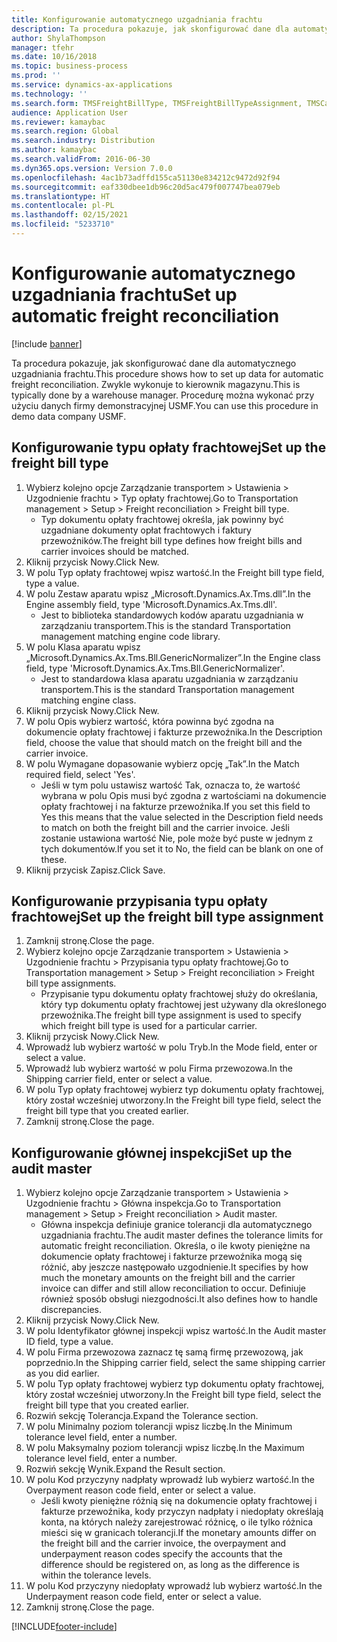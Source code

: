 ```yaml
---
title: Konfigurowanie automatycznego uzgadniania frachtu
description: Ta procedura pokazuje, jak skonfigurować dane dla automatycznego uzgadniania frachtu.
author: ShylaThompson
manager: tfehr
ms.date: 10/16/2018
ms.topic: business-process
ms.prod: ''
ms.service: dynamics-ax-applications
ms.technology: ''
ms.search.form: TMSFreightBillType, TMSFreightBillTypeAssignment, TMSCarrierCodeLookup, DefaultDashboard, TMSAuditMaster
audience: Application User
ms.reviewer: kamaybac
ms.search.region: Global
ms.search.industry: Distribution
ms.author: kamaybac
ms.search.validFrom: 2016-06-30
ms.dyn365.ops.version: Version 7.0.0
ms.openlocfilehash: 4ac1b73adffd155ca51130e834212c9472d92f94
ms.sourcegitcommit: eaf330dbee1db96c20d5ac479f007747bea079eb
ms.translationtype: HT
ms.contentlocale: pl-PL
ms.lasthandoff: 02/15/2021
ms.locfileid: "5233710"
---
```

# <a name="set-up-automatic-freight-reconciliation"></a><span data-ttu-id="1d508-103">Konfigurowanie automatycznego uzgadniania frachtu</span><span class="sxs-lookup"><span data-stu-id="1d508-103">Set up automatic freight reconciliation</span></span>

[!include [banner](../../includes/banner.md)]

<span data-ttu-id="1d508-104">Ta procedura pokazuje, jak skonfigurować dane dla automatycznego uzgadniania frachtu.</span><span class="sxs-lookup"><span data-stu-id="1d508-104">This procedure shows how to set up data for automatic freight reconciliation.</span></span> <span data-ttu-id="1d508-105">Zwykle wykonuje to kierownik magazynu.</span><span class="sxs-lookup"><span data-stu-id="1d508-105">This is typically done by a warehouse manager.</span></span> <span data-ttu-id="1d508-106">Procedurę można wykonać przy użyciu danych firmy demonstracyjnej USMF.</span><span class="sxs-lookup"><span data-stu-id="1d508-106">You can use this procedure in demo data company USMF.</span></span>


## <a name="set-up-the-freight-bill-type"></a><span data-ttu-id="1d508-107">Konfigurowanie typu opłaty frachtowej</span><span class="sxs-lookup"><span data-stu-id="1d508-107">Set up the freight bill type</span></span>
1. <span data-ttu-id="1d508-108">Wybierz kolejno opcje Zarządzanie transportem > Ustawienia > Uzgodnienie frachtu > Typ opłaty frachtowej.</span><span class="sxs-lookup"><span data-stu-id="1d508-108">Go to Transportation management > Setup > Freight reconciliation > Freight bill type.</span></span>
    * <span data-ttu-id="1d508-109">Typ dokumentu opłaty frachtowej określa, jak powinny być uzgadniane dokumenty opłat frachtowych i faktury przewoźników.</span><span class="sxs-lookup"><span data-stu-id="1d508-109">The freight bill type defines how freight bills and carrier invoices  should be matched.</span></span>  
2. <span data-ttu-id="1d508-110">Kliknij przycisk Nowy.</span><span class="sxs-lookup"><span data-stu-id="1d508-110">Click New.</span></span>
3. <span data-ttu-id="1d508-111">W polu Typ opłaty frachtowej wpisz wartość.</span><span class="sxs-lookup"><span data-stu-id="1d508-111">In the Freight bill type field, type a value.</span></span>
4. <span data-ttu-id="1d508-112">W polu Zestaw aparatu wpisz „Microsoft.Dynamics.Ax.Tms.dll”.</span><span class="sxs-lookup"><span data-stu-id="1d508-112">In the Engine assembly field, type 'Microsoft.Dynamics.Ax.Tms.dll'.</span></span>
    * <span data-ttu-id="1d508-113">Jest to biblioteka standardowych kodów aparatu uzgadniania w zarządzaniu transportem.</span><span class="sxs-lookup"><span data-stu-id="1d508-113">This is the standard Transportation management matching engine code library.</span></span>  
5. <span data-ttu-id="1d508-114">W polu Klasa aparatu wpisz „Microsoft.Dynamics.Ax.Tms.Bll.GenericNormalizer”.</span><span class="sxs-lookup"><span data-stu-id="1d508-114">In the Engine class field, type 'Microsoft.Dynamics.Ax.Tms.Bll.GenericNormalizer'.</span></span>
    * <span data-ttu-id="1d508-115">Jest to standardowa klasa aparatu uzgadniania w zarządzaniu transportem.</span><span class="sxs-lookup"><span data-stu-id="1d508-115">This is the standard Transportation management matching engine class.</span></span>  
6. <span data-ttu-id="1d508-116">Kliknij przycisk Nowy.</span><span class="sxs-lookup"><span data-stu-id="1d508-116">Click New.</span></span>
7. <span data-ttu-id="1d508-117">W polu Opis wybierz wartość, która powinna być zgodna na dokumencie opłaty frachtowej i fakturze przewoźnika.</span><span class="sxs-lookup"><span data-stu-id="1d508-117">In the Description field, choose the value that should match on the freight bill and the carrier invoice.</span></span>  
8. <span data-ttu-id="1d508-118">W polu Wymagane dopasowanie wybierz opcję „Tak”.</span><span class="sxs-lookup"><span data-stu-id="1d508-118">In the Match required field, select 'Yes'.</span></span>
    * <span data-ttu-id="1d508-119">Jeśli w tym polu ustawisz wartość Tak, oznacza to, że wartość wybrana w polu Opis musi być zgodna z wartościami na dokumencie opłaty frachtowej i na fakturze przewoźnika.</span><span class="sxs-lookup"><span data-stu-id="1d508-119">If you set this field to Yes this means that the value selected in the Description field needs to match on both the freight bill and the carrier invoice.</span></span> <span data-ttu-id="1d508-120">Jeśli zostanie ustawiona wartość Nie, pole może być puste w jednym z tych dokumentów.</span><span class="sxs-lookup"><span data-stu-id="1d508-120">If you set it to No, the field can be blank on one of these.</span></span>  
9. <span data-ttu-id="1d508-121">Kliknij przycisk Zapisz.</span><span class="sxs-lookup"><span data-stu-id="1d508-121">Click Save.</span></span>

## <a name="set-up-the-freight-bill-type-assignment"></a><span data-ttu-id="1d508-122">Konfigurowanie przypisania typu opłaty frachtowej</span><span class="sxs-lookup"><span data-stu-id="1d508-122">Set up the freight bill type assignment</span></span>
1. <span data-ttu-id="1d508-123">Zamknij stronę.</span><span class="sxs-lookup"><span data-stu-id="1d508-123">Close the page.</span></span>
2. <span data-ttu-id="1d508-124">Wybierz kolejno opcje Zarządzanie transportem > Ustawienia > Uzgodnienie frachtu > Przypisania typu opłaty frachtowej.</span><span class="sxs-lookup"><span data-stu-id="1d508-124">Go to Transportation management > Setup > Freight reconciliation > Freight bill type assignments.</span></span>
    * <span data-ttu-id="1d508-125">Przypisanie typu dokumentu opłaty frachtowej służy do określania, który typ dokumentu opłaty frachtowej jest używany dla określonego przewoźnika.</span><span class="sxs-lookup"><span data-stu-id="1d508-125">The freight bill type assignment is used to specify which freight bill type is used for a particular carrier.</span></span>   
3. <span data-ttu-id="1d508-126">Kliknij przycisk Nowy.</span><span class="sxs-lookup"><span data-stu-id="1d508-126">Click New.</span></span>
4. <span data-ttu-id="1d508-127">Wprowadź lub wybierz wartość w polu Tryb.</span><span class="sxs-lookup"><span data-stu-id="1d508-127">In the Mode field, enter or select a value.</span></span>
5. <span data-ttu-id="1d508-128">Wprowadź lub wybierz wartość w polu Firma przewozowa.</span><span class="sxs-lookup"><span data-stu-id="1d508-128">In the Shipping carrier field, enter or select a value.</span></span>
6. <span data-ttu-id="1d508-129">W polu Typ opłaty frachtowej wybierz typ dokumentu opłaty frachtowej, który został wcześniej utworzony.</span><span class="sxs-lookup"><span data-stu-id="1d508-129">In the Freight bill type field, select the freight bill type that you created earlier.</span></span>
7. <span data-ttu-id="1d508-130">Zamknij stronę.</span><span class="sxs-lookup"><span data-stu-id="1d508-130">Close the page.</span></span>

## <a name="set-up-the-audit-master"></a><span data-ttu-id="1d508-131">Konfigurowanie głównej inspekcji</span><span class="sxs-lookup"><span data-stu-id="1d508-131">Set up the audit master</span></span>
1. <span data-ttu-id="1d508-132">Wybierz kolejno opcje Zarządzanie transportem > Ustawienia > Uzgodnienie frachtu > Główna inspekcja.</span><span class="sxs-lookup"><span data-stu-id="1d508-132">Go to Transportation management > Setup > Freight reconciliation > Audit master.</span></span>
    * <span data-ttu-id="1d508-133">Główna inspekcja definiuje granice tolerancji dla automatycznego uzgadniania frachtu.</span><span class="sxs-lookup"><span data-stu-id="1d508-133">The audit master defines the tolerance limits for automatic freight reconciliation.</span></span> <span data-ttu-id="1d508-134">Określa, o ile kwoty pieniężne na dokumencie opłaty frachtowej i fakturze przewoźnika mogą się różnić, aby jeszcze następowało uzgodnienie.</span><span class="sxs-lookup"><span data-stu-id="1d508-134">It specifies by how much the monetary amounts on the freight bill and the carrier invoice can differ and still allow reconciliation to occur.</span></span> <span data-ttu-id="1d508-135">Definiuje również sposób obsługi niezgodności.</span><span class="sxs-lookup"><span data-stu-id="1d508-135">It also defines how to handle discrepancies.</span></span>  
2. <span data-ttu-id="1d508-136">Kliknij przycisk Nowy.</span><span class="sxs-lookup"><span data-stu-id="1d508-136">Click New.</span></span>
3. <span data-ttu-id="1d508-137">W polu Identyfikator głównej inspekcji wpisz wartość.</span><span class="sxs-lookup"><span data-stu-id="1d508-137">In the Audit master ID field, type a value.</span></span>
4. <span data-ttu-id="1d508-138">W polu Firma przewozowa zaznacz tę samą firmę przewozową, jak poprzednio.</span><span class="sxs-lookup"><span data-stu-id="1d508-138">In the Shipping carrier  field, select the same shipping carrier as you did earlier.</span></span>
5. <span data-ttu-id="1d508-139">W polu Typ opłaty frachtowej wybierz typ dokumentu opłaty frachtowej, który został wcześniej utworzony.</span><span class="sxs-lookup"><span data-stu-id="1d508-139">In the Freight bill type field, select the freight bill type that you created earlier.</span></span>
6. <span data-ttu-id="1d508-140">Rozwiń sekcję Tolerancja.</span><span class="sxs-lookup"><span data-stu-id="1d508-140">Expand the Tolerance section.</span></span>
7. <span data-ttu-id="1d508-141">W polu Minimalny poziom tolerancji wpisz liczbę.</span><span class="sxs-lookup"><span data-stu-id="1d508-141">In the Minimum tolerance level field, enter a number.</span></span>
8. <span data-ttu-id="1d508-142">W polu Maksymalny poziom tolerancji wpisz liczbę.</span><span class="sxs-lookup"><span data-stu-id="1d508-142">In the Maximum tolerance level field, enter a number.</span></span>
9. <span data-ttu-id="1d508-143">Rozwiń sekcję Wynik.</span><span class="sxs-lookup"><span data-stu-id="1d508-143">Expand the Result section.</span></span>
10. <span data-ttu-id="1d508-144">W polu Kod przyczyny nadpłaty wprowadź lub wybierz wartość.</span><span class="sxs-lookup"><span data-stu-id="1d508-144">In the Overpayment reason code field, enter or select a value.</span></span>
    * <span data-ttu-id="1d508-145">Jeśli kwoty pieniężne różnią się na dokumencie opłaty frachtowej i fakturze przewoźnika, kody przyczyn nadpłaty i niedopłaty określają konta, na których należy zarejestrować różnicę, o ile tylko różnica mieści się w granicach tolerancji.</span><span class="sxs-lookup"><span data-stu-id="1d508-145">If the monetary amounts differ on the freight bill and the carrier invoice, the overpayment and underpayment reason codes specify the accounts that the difference should be registered on, as long as the difference is within the tolerance levels.</span></span>  
11. <span data-ttu-id="1d508-146">W polu Kod przyczyny niedopłaty wprowadź lub wybierz wartość.</span><span class="sxs-lookup"><span data-stu-id="1d508-146">In the Underpayment reason code field, enter or select a value.</span></span>
12. <span data-ttu-id="1d508-147">Zamknij stronę.</span><span class="sxs-lookup"><span data-stu-id="1d508-147">Close the page.</span></span>



[!INCLUDE[footer-include](../../../includes/footer-banner.md)]